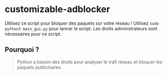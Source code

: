 # customizable-adblocker
Utilisez ce script pour bloquer des paquets sur votre réseau !
Utilisez `sudo python3 main_gui.py` pour lancer le script.
Les droits administrateurs sont nécessaires pour ce script.
## Pourquoi ?
> Python a besoin des droits pour analyser le trafi réseau et bloquer les paquets publicitaires.

